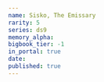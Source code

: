 ```yaml
---
name: Sisko, The Emissary
rarity: 5
series: ds9
memory_alpha:
bigbook_tier: -1
in_portal: true
date:
published: true
---
```



